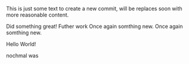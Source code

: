This is just some text to create a new commit, will be replaces soon 
with more reasonable content.

Did something great!
Futher work
Once again somthing new.
Once again somthing new.

Hello World!

nochmal was
